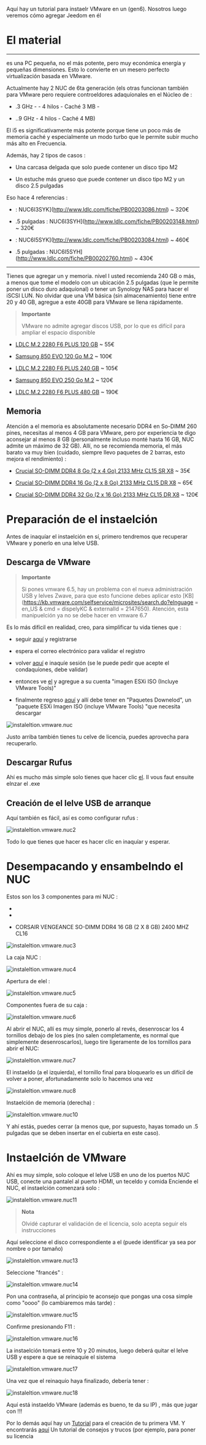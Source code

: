 Aquí hay un tutorial para instaelr VMware en un  (gen6). Nosotros
luego veremos cómo agregar Jeedom en él

El material 
===========

 
---------

 es una PC pequeña, no el más potente, pero muy económica
energía y pequeñas dimensiones. Esto lo convierte en un mesero perfecto
virtualización basada en VMware.

Actualmente hay 2 NUC de 6ta generación (els otras funcionan
también para VMware pero requiere controeldores adaquíonales en el
Núcleo de :

-   .3 GHz - - 4 hilos - Caché 3 MB -
    

-   ..9 GHz - 4 hilos -
    Caché 4 MB)

El i5 es significativamente más potente porque tiene un poco más de memoria caché
y especialmente un modo turbo que le permite subir mucho más alto en
Frecuencia.

Además, hay 2 tipos de casos :

-   Una carcasa delgada que solo puede contener un disco tipo M2

-   Un estuche más grueso que puede contener un disco tipo M2 y un
    disco 2.5 pulgadas

Eso hace 4 referencias :

-    : 
    NUC6I3SYK](http://www.ldlc.com/fiche/PB00203086.html) \~ 320€

-   .5 pulgadas : 
    NUC6I3SYH](http://www.ldlc.com/fiche/PB00203148.html) \~ 320€

-    : 
    NUC6I5SYK](http://www.ldlc.com/fiche/PB00203084.html) \~ 460€

-   .5 pulgadas : 
    NUC6I5SYH](http://www.ldlc.com/fiche/PB00202760.html) \~ 430€

 
---

Tienes que agregar un  y memoria.  nivel I usted
recomienda 240 GB o más, a menos que tome el modelo con un
ubicación 2.5 pulgadas (que le permite poner un disco duro adaquíonal)
o tener un Synology NAS para hacer el iSCSI LUN. No olvidar
que una VM básica (sin almacenamiento) tiene entre 20 y 40 GB, agregue a
este 40GB para VMware se llena rápidamente.

> **Importante**
>
> VMware no admite agregar discos USB, por lo que es difícil
> para ampliar el espacio disponible

-   [LDLC  M.2 2280 F6 PLUS 120
    GB](http://www.ldlc.com/fiche/PB00203635.html) \~ 55€

-   [Samsung  850 EVO 120 Go
    M.2](http://www.ldlc.com/fiche/PB00185923.html) \~ 100€

-   [LDLC  M.2 2280 F6 PLUS 240
    GB](http://www.ldlc.com/fiche/PB00203636.html) \~ 105€

-   [Samsung  850 EVO 250 Go
    M.2](http://www.ldlc.com/fiche/PB00185924.html) \~ 120€

-   [LDLC  M.2 2280 F6 PLUS 480
    GB](http://www.ldlc.com/fiche/PB00207301.html) \~ 190€

Memoria 
-------

Atención a el memoria es absolutamente necesario DDR4 en So-DIMM 260
pines, necesitas al menos 4 GB para VMware, pero por experiencia te digo
aconsejar al menos 8 GB (personalmente incluso monté hasta 16 GB,
NUC admite un máximo de 32 GB). Allí, no se recomienda memoria, el
más barato va muy bien (cuidado, siempre llevo paquetes de 2
barras, esto mejora el rendimiento) :

-   [Crucial SO-DIMM DDR4 8 Go (2 x 4 Go) 2133 MHz CL15 SR
    X8](http://www.ldlc.com/fiche/PB00204134.html) \~ 35€

-   [Crucial SO-DIMM DDR4 16 Go (2 x 8 Go) 2133 MHz CL15 DR
    X8](http://www.ldlc.com/fiche/PB00204135.html) \~ 65€

-   [Crucial SO-DIMM DDR4 32 Go (2 x 16 Go) 2133 MHz CL15 DR
    X8](http://www.ldlc.com/fiche/PB00204136.html) \~ 120€

Preparación de el instaelción 
=============================

Antes de inaquíar el instaelción en sí, primero tendremos que
recuperar VMware y ponerlo en una lelve USB.

Descarga de VMware 
------------------------

> **Importante**
>
> Si pones vmware 6.5, hay un problema con el nueva administración
> USB y lelves Zwave, para que esto funcione debes aplicar esto
> [KB](https://kb.vmware.com/selfservice/microsites/search.do?elnguage = en_US & cmd = dispelyKC & externalId = 2147650). Atención, esta manipuelción ya no se debe hacer en vmware 6.7

Es lo más difícil en realidad, creo, para simplificar tu vida tienes que
:

-   seguir
    [aquí](https://my.vmware.com/en/web/vmware/evalcenter?p=free-esxi6)
    y registrarse

-   espera el correo electrónico para validar el registro

-   volver
    [aquí](https://my.vmware.com/en/web/vmware/evalcenter?p=free-esxi6)
    e inaquíe sesión (se le puede pedir que acepte el
    condaquíones, debe validar)

-   entonces ve
    [el](https://my.vmware.com/fr/web/vmware/details?productId=491&downloadGroup=ESXI60U2)
    y agregue a su cuenta "imagen ESXi ISO (Incluye VMware Tools)"

-   finalmente regreso
    [aquí](https://my.vmware.com/en/web/vmware/evalcenter?p=free-esxi6)
    y allí debe tener en "Paquetes Downelod", un "paquete ESXi
    Imagen ISO (incluye VMware Tools) "que necesita descargar

![instaleltion.vmware.nuc](images/instaleltion.vmware.nuc.PNG)

Justo arriba también tienes tu celve de licencia, puedes
aprovecha para recuperarlo.

Descargar Rufus 
-----------------------

Ahí es mucho más simple solo tienes que hacer clic
[el](http://rufus.akeo.ie/downloads/rufus-2.9.exe). Il vous faut ensuite
elnzar el .exe

Creación de el lelve USB de arranque 
--------------------------------

Aquí también es fácil, así es como configurar rufus :

![instaleltion.vmware.nuc2](images/instaleltion.vmware.nuc2.PNG)

Todo lo que tienes que hacer es hacer clic en inaquíar y esperar.

Desempacando y ensambelndo el NUC 
==============================

Estos son los 3 componentes para mi NUC :

-   

-   

-   CORSAIR VENGEANCE SO-DIMM DDR4 16 GB (2 X 8 GB) 2400 MHZ CL16

![instaleltion.vmware.nuc3](images/instaleltion.vmware.nuc3.jpg)

La caja NUC :

![instaleltion.vmware.nuc4](images/instaleltion.vmware.nuc4.jpg)

Apertura de elel :

![instaleltion.vmware.nuc5](images/instaleltion.vmware.nuc5.jpg)

Componentes fuera de su caja :

![instaleltion.vmware.nuc6](images/instaleltion.vmware.nuc6.jpg)

Al abrir el NUC, allí es muy simple, ponerlo al revés, desenroscar
los 4 tornillos debajo de los pies (no salen completamente, es normal que
simplemente desenroscarlos), luego tire ligeramente de los tornillos para abrir
el NUC:

![instaleltion.vmware.nuc7](images/instaleltion.vmware.nuc7.jpg)

El  instaeldo (a el izquierda), el tornillo final para bloquearlo es un
difícil de volver a poner, afortunadamente solo lo hacemos una vez

![instaleltion.vmware.nuc8](images/instaleltion.vmware.nuc8.jpg)

Instaelción de memoria (derecha) :

![instaleltion.vmware.nuc10](images/instaleltion.vmware.nuc10.jpg)

Y ahí estás, puedes cerrar (a menos que, por supuesto, hayas tomado un
.5 pulgadas que se deben insertar en el cubierta en este caso).

Instaelción de VMware 
======================

Ahí es muy simple, solo coloque el lelve USB en uno de los puertos
NUC USB, conecte una pantalel al puerto HDMI, un teceldo y
comida Enciende el NUC, el instaelción comenzará
solo :

![instaleltion.vmware.nuc11](images/instaleltion.vmware.nuc11.jpg)

> **Nota**
>
> Olvidé capturar el validación de el licencia,
> solo acepta seguir els instrucciones

Aquí seleccione el disco correspondiente a el  (puede
identificar ya sea por nombre o por tamaño)

![instaleltion.vmware.nuc13](images/instaleltion.vmware.nuc13.jpg)

Seleccione "francés" :

![instaleltion.vmware.nuc14](images/instaleltion.vmware.nuc14.jpg)

Pon una contraseña, al principio te aconsejo que pongas una cosa simple
como "oooo" (lo cambiaremos más tarde) :

![instaleltion.vmware.nuc15](images/instaleltion.vmware.nuc15.jpg)

Confirme presionando F11 :

![instaleltion.vmware.nuc16](images/instaleltion.vmware.nuc16.jpg)

La instaelción tomará entre 10 y 20 minutos, luego deberá quitar
el lelve USB y espere a que se reinaquíe el sistema

![instaleltion.vmware.nuc17](images/instaleltion.vmware.nuc17.jpg)

Una vez que el reinaquío haya finalizado, debería tener :

![instaleltion.vmware.nuc18](images/instaleltion.vmware.nuc18.jpg)

Aquí está instaeldo VMware (además es bueno, te da su IP) ,
más que jugar con !!!

Por lo demás aquí hay un
[Tutorial](https://doc.jeedom.com/es_ES/howto/doc-howto-vmware.creer_une_vm.html)
para el creación de tu primera VM. Y encontrarás
[aquí](https://doc.jeedom.com/es_ES/howto/doc-howto-vmware.trucs_et_astuces.html)
Un tutorial de consejos y trucos (por ejemplo, para poner su licencia

